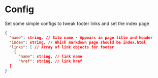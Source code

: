 # Config

Set some simple configs to tweak footer links and set the index page

```json
{
  "name": string, // Site name - Appears in page title and header
  "index": string, // Which markdown page should be index.html
  "links": [ // Array of link objects for footer
    {
      "name": string, // link name
      "href": string, // link href
  ]
}
```
